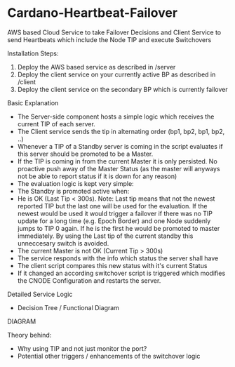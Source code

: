 # Cardano-Heartbeat-Failover
AWS based Cloud Service to take Failover Decisions and Client Service to send Heartbeats which include the Node TIP and execute Switchovers


Installation Steps:
1. Deploy the AWS based service as described in /server
2. Deploy the client service on your currently active BP as described in /client
3. Deploy the client service on the secondary BP which is currently failover


Basic Explanation
* The Server-side component hosts a simple logic which receives the current TIP of each server.
* The Client service sends the tip in alternating order (bp1, bp2, bp1, bp2, ..)
* Whenever a TIP of a Standby server is coming in the script evaluates if this server should be promoted to be a Master.
* If the TIP is coming in from the current Master it is only persisted. No proactive push away of the Master Status (as the master will anyways not be able to report status if it is down for any reason)
* The evaluation logic is kept very simple:
* The Standby is promoted active when:
* He is OK (Last Tip < 300s). Note: Last tip means that not the newest reported TIP but the last one will be used for the evaluation. If the newest would be used it would trigger a failover if there was no TIP update for a long time (e.g. Epoch Border) and one Node suddenly jumps to TIP 0 again. If he is the first he would be promoted to master immediately. By using the Last tip of the current standby this unneccesary switch is avoided.
* The current Master is not OK (Current Tip > 300s)
* The service responds with the info which status the server shall have
* The client script compares this new status with it's current Status
* If it changed an according switchover script is triggered which modifies the CNODE Configuration and restarts the server.


Detailed Service Logic
- Decision Tree / Functional Diagram


DIAGRAM

Theory behind:
- Why using TIP and not just monitor the port?
- Potential other triggers / enhancements of the switchover logic
